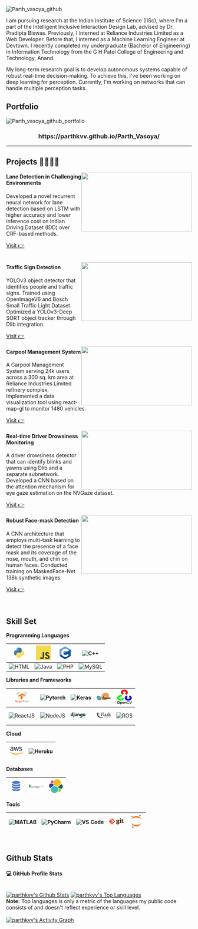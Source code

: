 <!--
**parthkvv/parthkvv** is a ✨ _special_ ✨ repository because its `README.md` (this file) appears on your GitHub profile.

Here are some ideas to get you started:

- 🔭 I’m currently working on ...
- 🌱 I’m currently learning ...
- 👯 I’m looking to collaborate on ...
- 🤔 I’m looking for help with ...
- 💬 Ask me about ...
- 📫 How to reach me: ...
- 😄 Pronouns: ...
- ⚡ Fun fact: ...
-->

![Parth_vasoya_github](https://user-images.githubusercontent.com/56112545/190859047-7a9a36b3-bccf-452a-8fae-da894af74c71.gif)

<!-- <h3 align="center">I'm an ambitious and self-motivated graduate with a strong inclination towards Computer Vision/Perception in Autonomous Driving</h3> -->
I am pursuing research at the Indian Institute of Science (IISc), where I'm a part of the Intelligent Inclusive Interaction Design Lab, advised by Dr. Pradipta Biswas. Previously, I interned at Reliance Industries Limited as a Web Developer. Before that, I interned as a Machine Learning Engineer at Devtown. I recently completed my undergraduate (Bachelor of Engineering) in Information Technology from the G H Patel College of Engineering and Technology, Anand.

My long-term research goal is to develop autonomous systems capable of robust real-time decision-making. To achieve this, I've been working on deep learning for perception. Currently, I'm working on networks that can handle multiple perception tasks.

## Portfolio

![Parth_vasoya_github_portfolio](https://user-images.githubusercontent.com/56112545/190860582-cf7abf0f-d0ce-49fc-a0df-87862094951e.gif)

<h3 align="center"> 
https://parthkvv.github.io/Parth_Vasoya/ 
</h3>

 ---

## Projects 🚀🚗👩‍💻

<p>
  <a href="https://github.com/parthkvv/Lane-Detection-in-Unstructured-Environments"><img width="300" height="160" align='right' src="https://user-images.githubusercontent.com/56112545/190902559-41625c6a-3bc0-4a3b-9548-0fd22cdbd030.gif"></a>
</p>
<h4> Lane Detection in Challenging Environments</h4>

Developed a novel recurrent neural network for lane detection based on LSTM with higher accuracy and lower inference cost on Indian Driving Dataset (IDD) over CRF-based methods. 

[Visit 👉](https://github.com/parthkvv/Lane-Detection-in-Unstructured-Environments)
<br>
<br>
<p>
  <a href="https://github.com/parthkvv/YOLOv3_Traffic_Sign_Detection"><img width="300" height="160" align='right' src="https://waylonwalker.com/latest.png?raw=true"></a>
</p>
<h4> Traffic Sign Detection</h4>

YOLOv3 object detector that identifies people and traffic signs. Trained using OpenImageV6 and Bosch Small Traffic Light Dataset. Optimized a YOLOv3-Deep SORT object tracker through Dlib integration.

[Visit 👉](https://github.com/parthkvv/YOLOv3_Traffic_Sign_Detection)

<p>
  <a href="https://github.com/parthkvv/Carpool_Management_System"><img width="300" height="160" align='right' src="https://user-images.githubusercontent.com/56112545/190911186-dd391665-8664-43dc-8fcb-4c267bdd2875.gif"></a>
</p>
<h4> Carpool Management System</h4>

A Carpool Management System serving 24k users across a 300 sq. km area at Reliance Industries Limited refinery complex. Implemented a data visualization tool using react-map-gl to monitor 1480 vehicles.

[Visit 👉](https://github.com/parthkvv/Carpool_Management_System)

<p>
  <a href="https://github.com/parthkvv/Real-time_Drowsiness_Detection"><img width="300" height="160" align='right' src="https://user-images.githubusercontent.com/56112545/191018332-2d61e7a2-507e-4987-83d0-61034228b67f.gif"></a>
</p>
<h4> Real-time Driver Drowsiness Monitoring</h4>

A driver drowsiness detector that can identify blinks and yawns using Dlib and a separate subnetwork. Developed a CNN based on the attention mechanism for eye gaze estimation on the NVGaze dataset.

[Visit 👉](https://github.com/parthkvv/Real-time_Drowsiness_Detection)

<p>
  <a href="https://github.com/parthkvv/Face-Mask-Detection"><img width="300" height="160" align='right' src="https://user-images.githubusercontent.com/56112545/190911253-e971867d-5a9f-408b-a769-48fb94c0c4aa.png"></a>
</p>
<h4> Robust Face-mask Detection</h4>

A CNN architecture that employs multi-task learning to detect the presence of a face mask and its coverage of the nose, mouth, and chin on human faces. Conducted training on MaskedFace-Net 138k synthetic images.

[Visit 👉](https://github.com/parthkvv/Face-Mask-Detection)

<br>

## Skill Set

**Programming Languages**

<img title="Python" alt="Python" width="40px" src="https://raw.githubusercontent.com/github/explore/master/topics/python/python.png" />|<img alt="JS" title="JavaScript" width="40px" src="https://raw.githubusercontent.com/github/explore/master/topics/javascript/javascript.png">|<img title="C" alt="C" width="40px" src="https://raw.githubusercontent.com/github/explore/master/topics/c/c.png">|<img title="C++" alt="C++" width="40px" src="https://user-images.githubusercontent.com/56112545/190889399-10ad8b8c-73a7-480c-943e-6749fca1c3ae.png">
|--|--|--|--|
<img title="HTML" alt="HTML" width="40px" src="https://user-images.githubusercontent.com/56112545/190888788-94bc61e2-fe09-42b2-a2c9-c64ccb863167.png" />|<img alt="Java" title="Java" width="40px" src="https://user-images.githubusercontent.com/56112545/190889347-932b1d73-9117-4533-9a8d-f5bc83fe760f.png">|<img title="PHP" alt="PHP" width="40px" src="https://user-images.githubusercontent.com/56112545/190889405-d2a83d7e-eded-4e98-9bbb-82d627b7f539.png">|<img title="MySQL" alt="MySQL" width="40px" src="https://user-images.githubusercontent.com/56112545/190889369-3979687f-2c17-4754-9987-c3940f99b621.png">

**Libraries and Frameworks**

<img title="TensorFlow" alt="TensorFlow" width="40px" src="https://raw.githubusercontent.com/github/explore/master/topics/tensorflow/tensorflow.png">|<img title="Pytorch" alt="Pytorch" width="40px" src="https://user-images.githubusercontent.com/56112545/190888796-fc8ad870-75c7-4009-a289-73a7d13504d6.png">|<img title="Keras" alt="Keras" width="40px" src="https://upload.wikimedia.org/wikipedia/commons/thumb/a/ae/Keras_logo.svg/240px-Keras_logo.svg.png">|<img title="Scikit-Learn" alt="Scikit Learn" width="40px" src="https://raw.githubusercontent.com/github/explore/master/topics/scikit-learn/scikit-learn.png">|<img title="OpenCV" alt="OpenCV" width="40px" src="https://raw.githubusercontent.com/github/explore/master/topics/opencv/opencv.png">
|--|--|--|--|--|
<img title="ReactJS" alt="ReactJS" width="40px" src="https://user-images.githubusercontent.com/56112545/190889586-8f00da4e-18ef-4c76-820a-4075a8faad10.png">|<img title="NodeJS" alt="NodeJS" width="40px" src="https://user-images.githubusercontent.com/56112545/190889611-51d6db6f-c4c5-4ed2-8050-b71a204dc14e.png">|<img title="Django" alt="Django" width="40px" src="https://raw.githubusercontent.com/github/explore/master/topics/django/django.png">|<img title="Flask" alt="Flask" width="40px" src="https://raw.githubusercontent.com/github/explore/master/topics/flask/flask.png">|<img title="ROS" alt="ROS" width="40px" src="https://user-images.githubusercontent.com/56112545/190889606-533c1957-c125-4f5d-90ea-cd2bf96123c8.png">

**Cloud**

<img title="AWS" alt="AWS" width="40px" src="https://raw.githubusercontent.com/github/explore/main/topics/aws/aws.png">|<img title="Heroku" alt="Heroku" width="40px" src="https://img.icons8.com/color/48/000000/heroku.png">
|--|--|

**Databases**

<img title="SQL" alt="SQL" width="40px" src="https://raw.githubusercontent.com/github/explore/master/topics/sql/sql.png">|<img title="MongoDB" alt="MongoDB" width="40px" src="https://raw.githubusercontent.com/github/explore/master/topics/mongodb/mongodb.png">|<img title="ElasticSearch" alt="ElasticSearch" width="40px" src="https://raw.githubusercontent.com/github/explore/master/topics/elasticsearch/elasticsearch.png"> <br>
|--|--|--|

**Tools**

<img title="MATLAB" alt="MATLAB" width="40px" src="https://user-images.githubusercontent.com/56112545/190888794-8fa77d82-8dca-4c8c-be89-059bf43564aa.png">|<img title="PyCharm" alt="PyCharm" width="40px" src="https://user-images.githubusercontent.com/56112545/190890510-18b54e03-cc8d-40c6-bd34-3a6c05cc388d.png">|<img title="VS Code" alt="VS Code" width="40px" src="https://img.icons8.com/fluent/48/000000/visual-studio-code-2019.png">|<img title="git" alt="git" width="40px" src="https://raw.githubusercontent.com/github/explore/master/topics/git/git.png">|<img title="Jupyter Notebook" alt="Jupyter" width="40px" src="https://raw.githubusercontent.com/github/explore/master/topics/jupyter-notebook/jupyter-notebook.png">
|--|--|--|--|--|
<br>


## Github Stats

<!-- https://github.com/anuraghazra/github-readme-stats -->

<h4>💻 GitHub Profile Stats</h4>
  <br/>
    <a href="https://github.com/anuraghazra/github-readme-stats"><img alt="parthkvv's Github Stats" src="https://denvercoder1-github-readme-stats.vercel.app/api/?username=parthkvv&show_icons=true&include_all_commits=true&count_private=true&theme=prussian" height="192px"/></a>
  <a href="https://github.com/anuraghazra/github-readme-stats"><img alt="parthkvv's Top Languages" src="https://github-readme-stats.vercel.app/api/top-langs/?username=parthkvv&langs_count=8&layout=compact&theme=prussian&hide=Jupyter%20Notebook" height="192px"/></a>
  <br/>
  <b>Note:</b> Top languages is only a metric of the languages my public code consists of and doesn't reflect experience or skill level.
  <br/>

<!-- https://github.com/ashutosh00710/github-readme-activity-graph -->
<br/>
<a href="https://github.com/ashutosh00710/github-readme-activity-graph"><img alt="parthkvv's Activity Graph" src="https://denvercoder1-activity-graph.herokuapp.com/graph/?username=parthkvv&theme=noctis-minimus" /></a>

